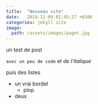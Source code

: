 ```yaml
---
title:  "Nouveau site"
date:   2019-11-09 01:45:27 +0100
categories: jekyll site
image:
  path: /assets/images/puget.jpg
---
```

un test de post

`avec un peu de code`
et *de l'italique*

puis des listes
 - un
   vrai bordel
   * plop
 - deux
